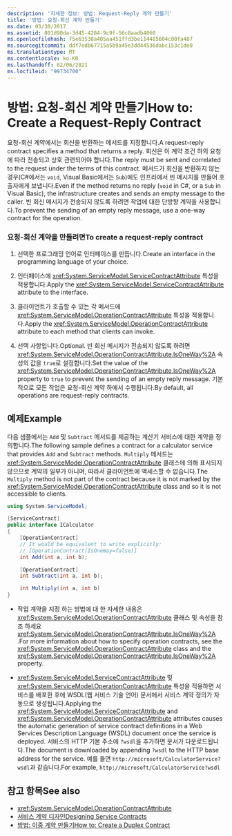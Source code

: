 ```yaml
---
description: '자세한 정보: 방법: Request-Reply 계약 만들기'
title: '방법: 요청-회신 계약 만들기'
ms.date: 03/30/2017
ms.assetid: 801d90da-3d45-4284-9c9f-56c8aadb4060
ms.openlocfilehash: f5e63538a405aa451ffd3be114485604c00fa407
ms.sourcegitcommit: ddf7edb67715a5b9a45e3dd44536dabc153c1de0
ms.translationtype: MT
ms.contentlocale: ko-KR
ms.lasthandoff: 02/06/2021
ms.locfileid: "99734700"
---
```

# <a name="how-to-create-a-request-reply-contract"></a><span data-ttu-id="eb391-103">방법: 요청-회신 계약 만들기</span><span class="sxs-lookup"><span data-stu-id="eb391-103">How to: Create a Request-Reply Contract</span></span>

<span data-ttu-id="eb391-104">요청-회신 계약에서는 회신을 반환하는 메서드를 지정합니다.</span><span class="sxs-lookup"><span data-stu-id="eb391-104">A request-reply contract specifies a method that returns a reply.</span></span> <span data-ttu-id="eb391-105">회신은 이 계약 조건 하의 요청에 따라 전송되고 상호 관련되어야 합니다.</span><span class="sxs-lookup"><span data-stu-id="eb391-105">The reply must be sent and correlated to the request under the terms of this contract.</span></span> <span data-ttu-id="eb391-106">메서드가 회신을 반환하지 않는 경우(C#에서는 `void`, Visual Basic에서는 `Sub`)에도 인프라에서 빈 메시지를 만들어 호출자에게 보냅니다.</span><span class="sxs-lookup"><span data-stu-id="eb391-106">Even if the method returns no reply (`void` in C#, or a `Sub` in Visual Basic), the infrastructure creates and sends an empty message to the caller.</span></span> <span data-ttu-id="eb391-107">빈 회신 메시지가 전송되지 않도록 하려면 작업에 대한 단방향 계약을 사용합니다.</span><span class="sxs-lookup"><span data-stu-id="eb391-107">To prevent the sending of an empty reply message, use a one-way contract for the operation.</span></span>  
  
### <a name="to-create-a-request-reply-contract"></a><span data-ttu-id="eb391-108">요청-회신 계약을 만들려면</span><span class="sxs-lookup"><span data-stu-id="eb391-108">To create a request-reply contract</span></span>  
  
1. <span data-ttu-id="eb391-109">선택한 프로그래밍 언어로 인터페이스를 만듭니다.</span><span class="sxs-lookup"><span data-stu-id="eb391-109">Create an interface in the programming language of your choice.</span></span>  
  
2. <span data-ttu-id="eb391-110">인터페이스에 <xref:System.ServiceModel.ServiceContractAttribute> 특성을 적용합니다.</span><span class="sxs-lookup"><span data-stu-id="eb391-110">Apply the <xref:System.ServiceModel.ServiceContractAttribute> attribute to the interface.</span></span>  
  
3. <span data-ttu-id="eb391-111">클라이언트가 호출할 수 있는 각 메서드에 <xref:System.ServiceModel.OperationContractAttribute> 특성을 적용합니다.</span><span class="sxs-lookup"><span data-stu-id="eb391-111">Apply the <xref:System.ServiceModel.OperationContractAttribute> attribute to each method that clients can invoke.</span></span>  
  
4. <span data-ttu-id="eb391-112">선택 사항입니다.</span><span class="sxs-lookup"><span data-stu-id="eb391-112">Optional.</span></span> <span data-ttu-id="eb391-113">빈 회신 메시지가 전송되지 않도록 하려면 <xref:System.ServiceModel.OperationContractAttribute.IsOneWay%2A> 속성의 값을 `true`로 설정합니다.</span><span class="sxs-lookup"><span data-stu-id="eb391-113">Set the value of the <xref:System.ServiceModel.OperationContractAttribute.IsOneWay%2A> property to `true` to prevent the sending of an empty reply message.</span></span> <span data-ttu-id="eb391-114">기본적으로 모든 작업은 요청-회신 계약 하에서 수행됩니다.</span><span class="sxs-lookup"><span data-stu-id="eb391-114">By default, all operations are request-reply contracts.</span></span>  
  
## <a name="example"></a><span data-ttu-id="eb391-115">예제</span><span class="sxs-lookup"><span data-stu-id="eb391-115">Example</span></span>  

 <span data-ttu-id="eb391-116">다음 샘플에서는 `Add` 및 `Subtract` 메서드를 제공하는 계산기 서비스에 대한 계약을 정의합니다.</span><span class="sxs-lookup"><span data-stu-id="eb391-116">The following sample defines a contract for a calculator service that provides `Add` and `Subtract` methods.</span></span> <span data-ttu-id="eb391-117">`Multiply` 메서드는 <xref:System.ServiceModel.OperationContractAttribute> 클래스에 의해 표시되지 않으므로 계약의 일부가 아니며, 따라서 클라이언트에 액세스할 수 없습니다.</span><span class="sxs-lookup"><span data-stu-id="eb391-117">The `Multiply` method is not part of the contract because it is not marked by the <xref:System.ServiceModel.OperationContractAttribute> class and so it is not accessible to clients.</span></span>  
  
```csharp
using System.ServiceModel;

[ServiceContract]
public interface ICalculator
{
    [OperationContract]
    // It would be equivalent to write explicitly:
    // [OperationContract(IsOneWay=false)]
    int Add(int a, int b);

    [OperationContract]
    int Subtract(int a, int b);

    int Multiply(int a, int b)
}
```
  
- <span data-ttu-id="eb391-118">작업 계약을 지정 하는 방법에 대 한 자세한 내용은 <xref:System.ServiceModel.OperationContractAttribute> 클래스 및 속성을 참조 하세요 <xref:System.ServiceModel.OperationContractAttribute.IsOneWay%2A> .</span><span class="sxs-lookup"><span data-stu-id="eb391-118">For more information about how to specify operation contracts, see the <xref:System.ServiceModel.OperationContractAttribute> class and the <xref:System.ServiceModel.OperationContractAttribute.IsOneWay%2A> property.</span></span>  
  
- <span data-ttu-id="eb391-119"><xref:System.ServiceModel.ServiceContractAttribute> 및 <xref:System.ServiceModel.OperationContractAttribute> 특성을 적용하면 서비스를 배포한 후에 WSDL(웹 서비스 기술 언어) 문서에서 서비스 계약 정의가 자동으로 생성됩니다.</span><span class="sxs-lookup"><span data-stu-id="eb391-119">Applying the <xref:System.ServiceModel.ServiceContractAttribute> and <xref:System.ServiceModel.OperationContractAttribute> attributes causes the automatic generation of service contract definitions in a Web Services Description Language (WSDL) document once the service is deployed.</span></span> <span data-ttu-id="eb391-120">서비스의 HTTP 기본 주소에 `?wsdl`을 추가하면 문서가 다운로드됩니다.</span><span class="sxs-lookup"><span data-stu-id="eb391-120">The document is downloaded by appending `?wsdl` to the HTTP base address for the service.</span></span> <span data-ttu-id="eb391-121">예를 들면 `http://microsoft/CalculatorService?wsdl`과 같습니다.</span><span class="sxs-lookup"><span data-stu-id="eb391-121">For example, `http://microsoft/CalculatorService?wsdl`</span></span>  
  
## <a name="see-also"></a><span data-ttu-id="eb391-122">참고 항목</span><span class="sxs-lookup"><span data-stu-id="eb391-122">See also</span></span>

- <xref:System.ServiceModel.OperationContractAttribute>
- [<span data-ttu-id="eb391-123">서비스 계약 디자인</span><span class="sxs-lookup"><span data-stu-id="eb391-123">Designing Service Contracts</span></span>](../designing-service-contracts.md)
- [<span data-ttu-id="eb391-124">방법: 이중 계약 만들기</span><span class="sxs-lookup"><span data-stu-id="eb391-124">How to: Create a Duplex Contract</span></span>](how-to-create-a-duplex-contract.md)
